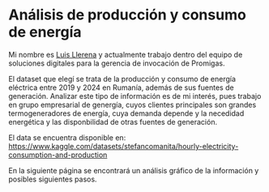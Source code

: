 # Análisis de producción y consumo de energía

Mi nombre es [Luis Llerena](https://www.linkedin.com/in/luis-llerena-sierra/) y actualmente trabajo dentro del equipo de soluciones digitales para la gerencia de invocación de Promigas.

El dataset que elegí se trata de la producción y consumo de energía eléctrica entre 2019 y 2024 en Rumanía, además de sus fuentes de generación. Analizar este tipo de información es de mi interés, pues trabajo en grupo empresarial de genergía, cuyos clientes principales son grandes termogeneradores de energía, cuya demanda depende y la necedidad energética y las disponbilidad de otras fuentes de generación.

El data se encuentra disponible en: https://www.kaggle.com/datasets/stefancomanita/hourly-electricity-consumption-and-production

En la siguiente página se encontrará un análisis gráfico de la información y posibles siguientes pasos.

```{tableofcontents}
```

